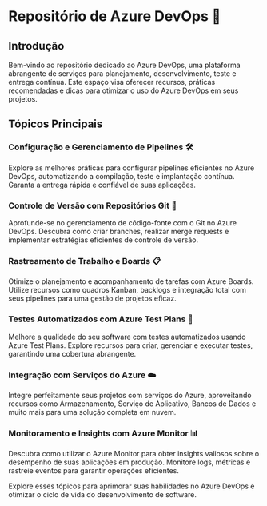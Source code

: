 # Repositório de Azure DevOps 🚀

## Introdução
Bem-vindo ao repositório dedicado ao Azure DevOps, uma plataforma abrangente de serviços para planejamento, desenvolvimento, teste e entrega contínua. Este espaço visa oferecer recursos, práticas recomendadas e dicas para otimizar o uso do Azure DevOps em seus projetos.

## Tópicos Principais

### Configuração e Gerenciamento de Pipelines 🛠️
Explore as melhores práticas para configurar pipelines eficientes no Azure DevOps, automatizando a compilação, teste e implantação contínua. Garanta a entrega rápida e confiável de suas aplicações.

### Controle de Versão com Repositórios Git 🔄
Aprofunde-se no gerenciamento de código-fonte com o Git no Azure DevOps. Descubra como criar branches, realizar merge requests e implementar estratégias eficientes de controle de versão.

### Rastreamento de Trabalho e Boards 📋
Otimize o planejamento e acompanhamento de tarefas com Azure Boards. Utilize recursos como quadros Kanban, backlogs e integração total com seus pipelines para uma gestão de projetos eficaz.

### Testes Automatizados com Azure Test Plans 🤖
Melhore a qualidade do seu software com testes automatizados usando Azure Test Plans. Explore recursos para criar, gerenciar e executar testes, garantindo uma cobertura abrangente.

### Integração com Serviços do Azure ☁️
Integre perfeitamente seus projetos com serviços do Azure, aproveitando recursos como Armazenamento, Serviço de Aplicativo, Bancos de Dados e muito mais para uma solução completa em nuvem.

### Monitoramento e Insights com Azure Monitor 📊
Descubra como utilizar o Azure Monitor para obter insights valiosos sobre o desempenho de suas aplicações em produção. Monitore logs, métricas e rastreie eventos para garantir operações eficientes.

Explore esses tópicos para aprimorar suas habilidades no Azure DevOps e otimizar o ciclo de vida do desenvolvimento de software.
